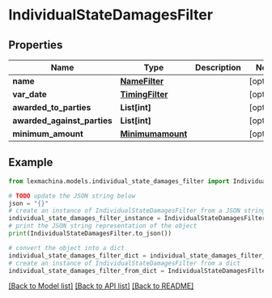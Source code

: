 # IndividualStateDamagesFilter


## Properties

Name | Type | Description | Notes
------------ | ------------- | ------------- | -------------
**name** | [**NameFilter**](NameFilter.md) |  | [optional] 
**var_date** | [**TimingFilter**](TimingFilter.md) |  | [optional] 
**awarded_to_parties** | **List[int]** |  | [optional] 
**awarded_against_parties** | **List[int]** |  | [optional] 
**minimum_amount** | [**Minimumamount**](Minimumamount.md) |  | [optional] 

## Example

```python
from lexmachina.models.individual_state_damages_filter import IndividualStateDamagesFilter

# TODO update the JSON string below
json = "{}"
# create an instance of IndividualStateDamagesFilter from a JSON string
individual_state_damages_filter_instance = IndividualStateDamagesFilter.from_json(json)
# print the JSON string representation of the object
print(IndividualStateDamagesFilter.to_json())

# convert the object into a dict
individual_state_damages_filter_dict = individual_state_damages_filter_instance.to_dict()
# create an instance of IndividualStateDamagesFilter from a dict
individual_state_damages_filter_from_dict = IndividualStateDamagesFilter.from_dict(individual_state_damages_filter_dict)
```
[[Back to Model list]](../README.md#documentation-for-models) [[Back to API list]](../README.md#documentation-for-api-endpoints) [[Back to README]](../README.md)


